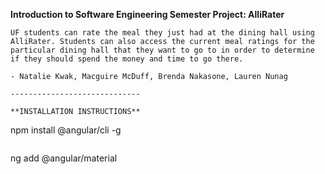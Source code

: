 **Introduction to Software Engineering Semester Project: AlliRater**
```
UF students can rate the meal they just had at the dining hall using AlliRater. Students can also access the current meal ratings for the particular dining hall that they want to go to in order to determine if they should spend the money and time to go there.

- Natalie Kwak, Macguire McDuff, Brenda Nakasone, Lauren Nunag

-----------------------------

**INSTALLATION INSTRUCTIONS**

```
npm install @angular/cli -g
```
```
ng add @angular/material
```

